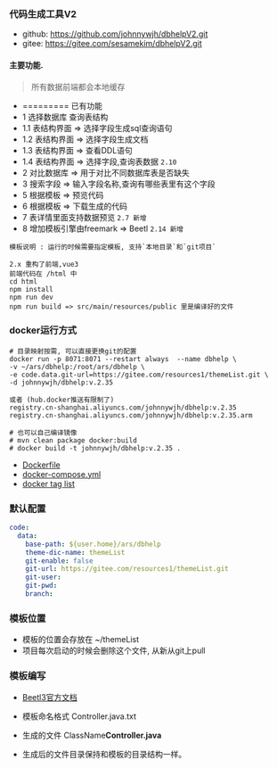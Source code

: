 ### 代码生成工具V2 
- github: https://github.com/johnnywjh/dbhelpV2.git
- gitee:  https://gitee.com/sesamekim/dbhelpV2.git

#### 主要功能.
> 所有数据前端都会本地缓存
- ========= 已有功能
- 1 选择数据库 查询表结构
- 1.1 表结构界面 => 选择字段生成sql查询语句
- 1.2 表结构界面 => 选择字段生成文档
- 1.3 表结构界面 => 查看DDL语句
- 1.4 表结构界面 => 选择字段,查询表数据 `2.10`
- 2 对比数据库 => 用于对比不同数据库表是否缺失
- 3 搜索字段 => 输入字段名称,查询有哪些表里有这个字段
- 5 根据模板 => 预览代码
- 6 根据模板 => 下载生成的代码
- 7 表详情里面支持数据预览  `2.7 新增`
- 8 增加模板引擎由freemark => Beetl `2.14 新增`
```
模板说明 : 运行的时候需要指定模板, 支持`本地目录`和`git项目`
```

```
2.x 重构了前端,vue3
前端代码在 /html 中
cd html
npm install
npm run dev
npm run build => src/main/resources/public 里是编译好的文件
```

### docker运行方式
```shell
# 目录映射按需, 可以直接更换git的配置
docker run -p 8071:8071 --restart always  --name dbhelp \
-v ~/ars/dbhelp:/root/ars/dbhelp \
-e code.data.git-url=https://gitee.com/resources1/themeList.git \
-d johnnywjh/dbhelp:v.2.35

或者 (hub.docker推送有限制了)
registry.cn-shanghai.aliyuncs.com/johnnywjh/dbhelp:v.2.35
registry.cn-shanghai.aliyuncs.com/johnnywjh/dbhelp:v.2.35.arm

# 也可以自己编译镜像
# mvn clean package docker:build
# docker build -t johnnywjh/dbhelp:v.2.35 .
```
- [Dockerfile](./src/main/docker/Dockerfile)
- [docker-compose.yml](build/compose/docker-compose.yml)
- [docker tag list](https://hub.docker.com/repository/docker/johnnywjh/dbhelp)

### 默认配置
```yaml
code:
  data:
    base-path: ${user.home}/ars/dbhelp
    theme-dic-name: themeList
    git-enable: false
    git-url: https://gitee.com/resources1/themeList.git
    git-user:
    git-pwd:
    branch:
```

### 模板位置

- 模板的位置会存放在 ~/themeList
- 项目每次启动的时候会删除这个文件, 从新从git上pull

### 模板编写

- [Beetl3官方文档](https://www.kancloud.cn/xiandafu/beetl3_guide/2138944)

- 模板命名格式 Controller.java.txt
- 生成的文件   ClassName**Controller.java**
-  生成后的文件目录保持和模板的目录结构一样。

